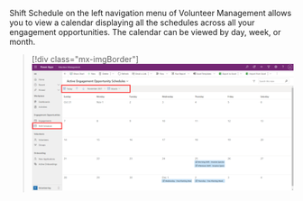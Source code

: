 Shift Schedule on the left navigation menu of Volunteer Management allows you to view a calendar displaying all the schedules across all your engagement opportunities. The calendar can be viewed by day, week, or month.

> [!div class="mx-imgBorder"]
> [![Screenshot of the shift schedule month view.](../media/shift-schedule.png)](../media/shift-schedule.png#lightbox)
